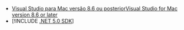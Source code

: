 * [<span data-ttu-id="1c4ea-101">Visual Studio para Mac versão 8.6 ou posterior</span><span class="sxs-lookup"><span data-stu-id="1c4ea-101">Visual Studio for Mac version 8.6 or later</span></span>](/visualstudio/releasenotes/vs2019-mac-preview-relnotes)
* [!INCLUDE [.NET 5.0 SDK](~/includes/5.0-SDK.md)]
